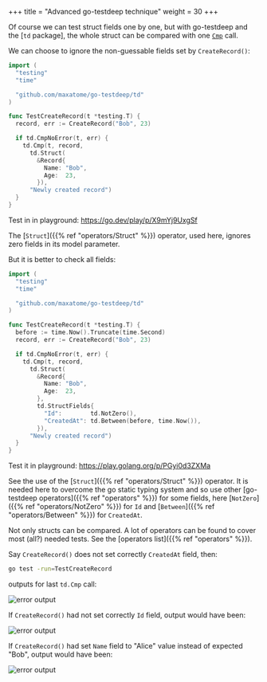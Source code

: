 +++
title = "Advanced go-testdeep technique"
weight = 30
+++

Of course we can test struct fields one by one, but with go-testdeep
and the [`td` package], the whole struct can be compared with one
[`Cmp`](https://pkg.go.dev/github.com/maxatome/go-testdeep/td#Cmp) call.

We can choose to ignore the non-guessable fields set by
`CreateRecord()`:

```go
import (
  "testing"
  "time"

  "github.com/maxatome/go-testdeep/td"
)

func TestCreateRecord(t *testing.T) {
  record, err := CreateRecord("Bob", 23)

  if td.CmpNoError(t, err) {
    td.Cmp(t, record,
      td.Struct(
        &Record{
          Name: "Bob",
          Age:  23,
        }),
      "Newly created record")
  }
}
```

Test in in playground: https://go.dev/play/p/X9mYj9UxgSf

The [`Struct`]({{% ref "operators/Struct" %}}) operator, used here,
ignores zero fields in its model parameter.

But it is better to check all fields:

```go
import (
  "testing"
  "time"

  "github.com/maxatome/go-testdeep/td"
)

func TestCreateRecord(t *testing.T) {
  before := time.Now().Truncate(time.Second)
  record, err := CreateRecord("Bob", 23)

  if td.CmpNoError(t, err) {
    td.Cmp(t, record,
      td.Struct(
        &Record{
          Name: "Bob",
          Age:  23,
        },
        td.StructFields{
          "Id":        td.NotZero(),
          "CreatedAt": td.Between(before, time.Now()),
        }),
      "Newly created record")
  }
}
```

Test it in playground: https://play.golang.org/p/PGyi0d3ZXMa

See the use of the [`Struct`]({{% ref "operators/Struct" %}})
operator. It is needed here to overcome the go static typing system
and so use other [go-testdeep operators]({{% ref "operators" %}})
for some fields, here [`NotZero`]({{% ref "operators/NotZero" %}}) for
`Id` and [`Between`]({{% ref "operators/Between" %}}) for `CreatedAt`.

Not only structs can be compared. A lot of operators can be
found to cover most (all?) needed tests. See the
[operators list]({{% ref "operators" %}}).

Say `CreateRecord()` does not set correctly `CreatedAt` field, then:
```sh
go test -run=TestCreateRecord
```

outputs for last `td.Cmp` call:

![error output](/images/colored-newly1.svg)

If `CreateRecord()` had not set correctly `Id` field, output would have
been:

![error output](/images/colored-newly2.svg)

If `CreateRecord()` had set `Name` field to "Alice" value instead of
expected "Bob", output would have been:

![error output](/images/colored-newly3.svg)
